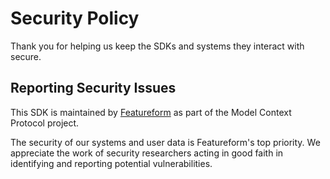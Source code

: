 # Security Policy
Thank you for helping us keep the SDKs and systems they interact with secure.

## Reporting Security Issues

This SDK is maintained by [Featureform](https://featureform.com/) as part of the Model Context Protocol project.

The security of our systems and user data is Featureform's top priority. We appreciate the work of security researchers acting in good faith in identifying and reporting potential vulnerabilities.

